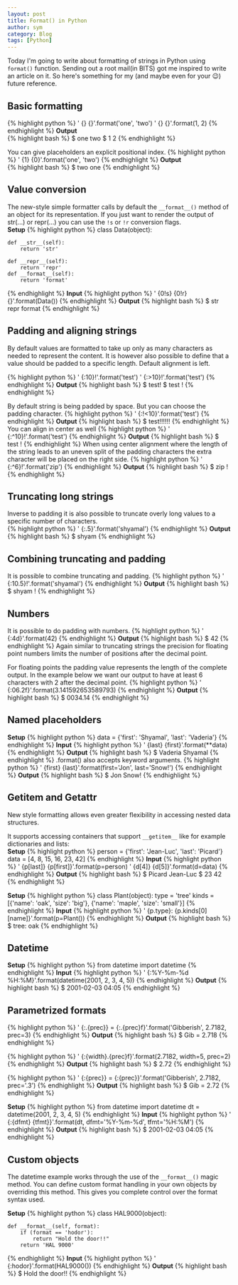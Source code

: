 ```yaml
---
layout: post
title: Format() in Python
author: sym
category: Blog
tags: [Python]
---
```


Today I'm going to write about formatting of strings in Python using `format()` function. 
Sending out a root mail(in BITS) got me inspired to write an article on it. So here's something for my (and maybe even for your :wink:) future reference.
## Basic formatting
{% highlight python %}
' {} {}'.format('one', 'two')
' {} {}'.format(1, 2)
{% endhighlight %}
**Output**  
{% highlight bash %}
$ one two
$ 1 2
{% endhighlight %}

You can give placeholders an explicit positional index.
{% highlight python %}
' {1} {0}'.format('one', 'two')
{% endhighlight %}
**Output**  
{% highlight bash %}
$ two one
{% endhighlight %}

## Value conversion
The new-style simple formatter calls by default the `__format__()` 
method of an object for its representation. 
If you just want to render the output of str(...) 
or repr(...) you can use the `!s` or `!r` conversion flags.  
**Setup**
{% highlight python %}
class Data(object):

    def __str__(self):
        return 'str'

    def __repr__(self):
        return 'repr'
    def __format__(self):
        return 'format'
{% endhighlight %}
**Input**
{% highlight python %}
' {0!s} {0!r} {}'.format(Data())
{% endhighlight %}
**Output**
{% highlight bash %}
$ str repr format
{% endhighlight %}

## Padding and aligning strings
By default values are formatted to take up only as 
many characters as needed to represent the content. 
It is however also possible to define that a value 
should be padded to a specific length.
Default alignment is left.

{% highlight python %}
' {:10}!'.format('test')
' {:>10}!'.format('test')
{% endhighlight %}
**Output**
{% highlight bash %}
$       test!
$ test      !
{% endhighlight %}

By default string is being padded by space. 
But you can choose the padding character.
{% highlight python %}
' {:!<10}'.format('test')
{% endhighlight %}
**Output**
{% highlight bash %}
$ test!!!!!!
{% endhighlight %}
You can align in center as well
{% highlight python %}
' {:^10}!'.format('test')
{% endhighlight %}
**Output**
{% highlight bash %}
$    test   !
{% endhighlight %}
When using center alignment where the length of the 
string leads to an uneven split of the padding 
characters the extra character will be placed on the 
right side.
{% highlight python %}
' {:^6}!'.format('zip')
{% endhighlight %}
**Output**
{% highlight bash %}
$  zip  !
{% endhighlight %}

## Truncating long strings
Inverse to padding it is also possible to truncate overly long values to a specific number of characters.  
{% highlight python %}
' {:.5}'.format('shyamal')
{% endhighlight %}
**Output**
{% highlight bash %}
$ shyam
{% endhighlight %}

## Combining truncating and padding
It is possible to combine truncating and padding.
{% highlight python %}
' {:10.5}!'.format('shyamal')
{% endhighlight %}
**Output**
{% highlight bash %}
$ shyam     !
{% endhighlight %}

## Numbers
It is possible to do padding with numbers.
{% highlight python %}
' {:4d}'.format(42)
{% endhighlight %}
**Output**
{% highlight bash %}
$   42
{% endhighlight %}
Again similar to truncating strings the precision for floating point numbers limits the number of positions after the decimal point.

For floating points the padding value represents the length of the complete output. In the example below we want our output to have at least 6 characters with 2 after the decimal point.
{% highlight python %}
' {:06.2f}'.format(3.141592653589793)
{% endhighlight %}
**Output**
{% highlight bash %}
$ 0034.14
{% endhighlight %}

## Named placeholders

**Setup**
{% highlight python %}
data = {'first': 'Shyamal', 'last': 'Vaderia'}
{% endhighlight %}
**Input**
{% highlight python %}
' {last} {first}'.format(**data)
{% endhighlight %}
**Output**
{% highlight bash %}
$ Vaderia Shyamal
{% endhighlight %}
.format() also accepts keyword arguments.
{% highlight python %}
' {first} {last}'.format(first='Jon', last='Snow!')
{% endhighlight %}
**Output**
{% highlight bash %}
$ Jon Snow!
{% endhighlight %}

## Getitem and Getattr

New style formatting allows even greater flexibility in accessing nested data structures.

It supports accessing containers that support `__getitem__` like for example dictionaries and lists:  
**Setup**
{% highlight python %}
person = {'first': 'Jean-Luc', 'last': 'Picard'}
data = [4, 8, 15, 16, 23, 42]
{% endhighlight %}
**Input**
{% highlight python %}
' {p[last]} {p[first]}'.format(p=person)
' {d[4]} {d[5]}'.format(d=data)
{% endhighlight %}
**Output**
{% highlight bash %}
$ Picard Jean-Luc
$ 23 42
{% endhighlight %}

**Setup**
{% highlight python %}
class Plant(object):
    type = 'tree'
    kinds = [{'name': 'oak', 'size': 'big'}, {'name': 'maple', 'size': 'small'}]
{% endhighlight %}
**Input**
{% highlight python %}
' {p.type}: {p.kinds[0][name]}'.format(p=Plant())
{% endhighlight %}
**Output**
{% highlight bash %}
$ tree: oak
{% endhighlight %}

## Datetime

**Setup**
{% highlight python %}
from datetime import datetime
{% endhighlight %}
**Input**
{% highlight python %}
' {:%Y-%m-%d %H:%M}'.format(datetime(2001, 2, 3, 4, 5))
{% endhighlight %}
**Output**
{% highlight bash %}
$ 2001-02-03 04:05
{% endhighlight %}

## Parametrized formats

{% highlight python %}
' {:.{prec}} = {:.{prec}f}'.format('Gibberish', 2.7182, prec=3)
{% endhighlight %}
**Output**
{% highlight bash %}
$ Gib = 2.718
{% endhighlight %}

{% highlight python %}
' {:{width}.{prec}f}'.format(2.7182, width=5, prec=2)
{% endhighlight %}
**Output**
{% highlight bash %}
$  2.72
{% endhighlight %}

{% highlight python %}
' {:{prec}} = {:{prec}}'.format('Gibberish', 2.7182, prec='.3')
{% endhighlight %}
**Output**
{% highlight bash %}
$ Gib = 2.72
{% endhighlight %}

**Setup**
{% highlight python %}
from datetime import datetime
dt = datetime(2001, 2, 3, 4, 5)
{% endhighlight %}
**Input**
{% highlight python %}
' {:{dfmt} {tfmt}}'.format(dt, dfmt='%Y-%m-%d', tfmt='%H:%M')
{% endhighlight %}
**Output**
{% highlight bash %}
$ 2001-02-03 04:05
{% endhighlight %}

## Custom objects
The datetime example works through the use of the `__format__()` magic method. You can define custom format handling in your own objects by overriding this method. This gives you complete control over the format syntax used.

**Setup**
{% highlight python %}
class HAL9000(object):

    def __format__(self, format):
        if (format == 'hodor'):
            return "Hold the door!!"
        return 'HAL 9000'
{% endhighlight %}
**Input**
{% highlight python %}
' {:hodor}'.format(HAL9000())
{% endhighlight %}
**Output**
{% highlight bash %}
$ Hold the door!!
{% endhighlight %}

